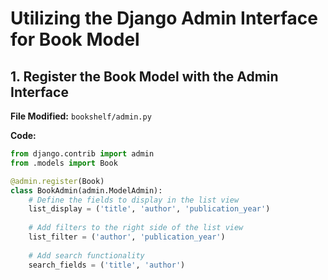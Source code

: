 # Utilizing the Django Admin Interface for Book Model

## 1. Register the Book Model with the Admin Interface

**File Modified:** `bookshelf/admin.py`

**Code:**
```python
from django.contrib import admin
from .models import Book

@admin.register(Book)
class BookAdmin(admin.ModelAdmin):
    # Define the fields to display in the list view
    list_display = ('title', 'author', 'publication_year')
    
    # Add filters to the right side of the list view
    list_filter = ('author', 'publication_year')
    
    # Add search functionality
    search_fields = ('title', 'author')
